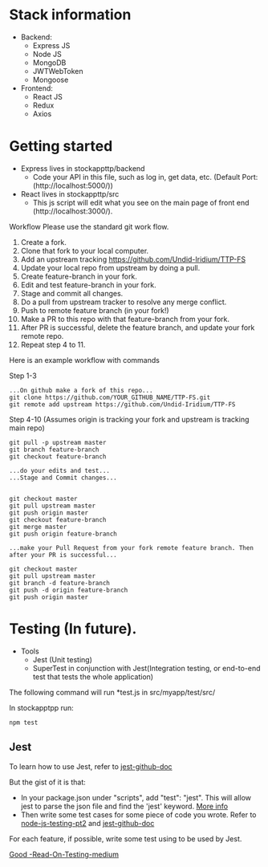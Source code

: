 # Stack information
  * Backend:
    - Express JS
    - Node JS
    - MongoDB
    - JWTWebToken
    - Mongoose
  * Frontend:
    - React JS
    - Redux
    - Axios

# Getting started  
  * Express lives in stockappttp/backend
    - Code your API in this file, such as log in, get data, etc. (Default Port: (http://localhost:5000/))
  * React lives in stockappttp/src
    - This js script will edit what you see on the main page of front end (http://localhost:3000/).
    
 Workflow
  Please use the standard git work flow. 

  1. Create a fork.
  2. Clone that fork to your local computer.
  3. Add an upstream tracking https://github.com/Undid-Iridium/TTP-FS
  4. Update your local repo from upstream by doing a pull.
  5. Create feature-branch in your fork.
  6. Edit and test feature-branch in your fork.
  7. Stage and commit all changes. 
  8. Do a pull from upstream tracker to resolve any merge conflict.
  9. Push to remote feature branch (in your fork!)
  10. Make a PR to this repo with that feature-branch from your fork.
  11. After PR is successful, delete the feature branch, and update your fork remote repo.
  12. Repeat step 4 to 11.

  Here is an example workflow with commands
  
  Step 1-3
  
  ```shell
  ...On github make a fork of this repo...
  git clone https://github.com/YOUR_GITHUB_NAME/TTP-FS.git
  git remote add upstream https://github.com/Undid-Iridium/TTP-FS
  ```

  Step 4-10 (Assumes origin is tracking your fork and upstream is tracking main repo)
  
  ```shell
  git pull -p upstream master
  git branch feature-branch
  git checkout feature-branch
  
  ...do your edits and test...
 ...Stage and Commit changes...
  
  
  git checkout master
  git pull upstream master
  git push origin master
  git checkout feature-branch
  git merge master
  git push origin feature-branch
  
  ...make your Pull Request from your fork remote feature branch. Then after your PR is successful...
  
  git checkout master
  git pull upstream master
  git branch -d feature-branch
  git push -d origin feature-branch
  git push origin master
  ```


# Testing (In future).

  * Tools
    - Jest (Unit testing)
    - SuperTest in conjunction with Jest(Integration testing, or end-to-end test that tests the whole application)

  The following command will run *test.js in src/myapp/test/src/
   
  In stockapptpp run:
  ```shell
  npm test
  ```
 
## Jest

  To learn how to use Jest, refer to [jest-github-doc](https://jest-bot.github.io/jest/docs/getting-started.html)

  But the gist of it is that:
  * In your package.json under "scripts", add "test": "jest". This will allow jest to parse the json file and find the 'jest' keyword. [More info](https://jestjs.io/docs/en/configuration#bail-number-boolean)
  * Then write some test cases for some piece of code you wrote. Refer to [node-js-testing-pt2](https://codeburst.io/revisiting-node-js-testing-part-2-14f50f8ddab5) and [jest-github-doc](https://jest-bot.github.io/jest/docs/getting-started.html)

  For each feature, if possible, write some test using to be used by Jest.


[Good -Read-On-Testing-medium](https://medium.com/javascript-scene/mocking-is-a-code-smell-944a70c90a6a)
